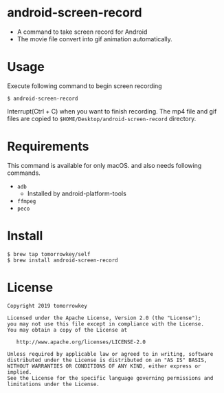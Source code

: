 android-screen-record
===

- A command to take screen record for Android
- The movie file convert into gif animation automatically.

# Usage

Execute following command to begin screen recording

```
$ android-screen-record
```

Interrupt(Ctrl + C) when you want to finish recording.
The mp4 file and gif files are copied to `$HOME/Desktop/android-screen-record` directory.

# Requirements

This command is available for only macOS. and also needs following commands.

- `adb`
  - Installed by android-platform-tools
- `ffmpeg`
- `peco`

# Install

```
$ brew tap tomorrowkey/self
$ brew install android-screen-record
```

# License

```
Copyright 2019 tomorrowkey

Licensed under the Apache License, Version 2.0 (the "License");
you may not use this file except in compliance with the License.
You may obtain a copy of the License at

   http://www.apache.org/licenses/LICENSE-2.0

Unless required by applicable law or agreed to in writing, software
distributed under the License is distributed on an "AS IS" BASIS,
WITHOUT WARRANTIES OR CONDITIONS OF ANY KIND, either express or implied.
See the License for the specific language governing permissions and
limitations under the License.
```
